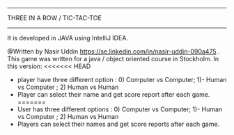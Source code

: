 ****************************
THREE IN A ROW / TIC-TAC-TOE 
****************************

 It is developed in JAVA using IntelliJ IDEA.
 
@Written by Nasir Uddin https://se.linkedin.com/in/nasir-uddin-090a475 . This game was written for a java / object oriented course in Stockholm. In this version:
<<<<<<< HEAD
- player have three different option : 0) Computer vs Computer; 1)- Human vs Computer ; 2) Human vs Human
- Player can select their name and get score report after each game.
=======
- User has three different options : 0) Computer vs Computer; 1)- Human vs Computer ; 2) Human vs Human
- Players can select their names and get score reports after each game.